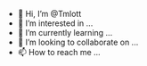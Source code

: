 - 👋 Hi, I’m @Tmlott
- 👀 I’m interested in ...
- 🌱 I’m currently learning ...
- 💞️ I’m looking to collaborate on ...
- 📫 How to reach me ...

<!---
Tmlott/Tmlott is a ✨ special ✨ repository because its `README.md` (this file) appears on your GitHub profile.
You can click the Preview link to take a look at your changes.
--->
